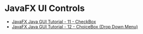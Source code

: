 # JavaFX UI Controls

- [JavaFX Java GUI Tutorial - 11 - CheckBox](https://yewtu.be/watch?v=JWxnoe6APUY&list=PL6gx4Cwl9DGBzfXLWLSYVy8EbTdpGbUIG&index=10)
- [JavaFX Java GUI Tutorial - 12 - ChoiceBox (Drop Down Menu)](https://yewtu.be/watch?v=K3CenJ2bMok&list=PL6gx4Cwl9DGBzfXLWLSYVy8EbTdpGbUIG&index=11)
